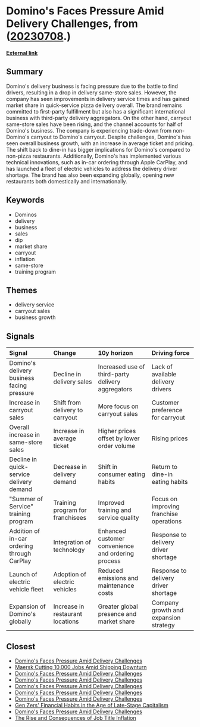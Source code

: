 # __Domino's Faces Pressure Amid Delivery Challenges__, from ([20230708](https://kghosh.substack.com/p/20230708).)

__[External link](https://www.qsrmagazine.com/technology/dominos-latest-delivery-tech-will-find-customers?utm_source=substack&utm_medium=email)__



## Summary

Domino's delivery business is facing pressure due to the battle to find drivers, resulting in a drop in delivery same-store sales. However, the company has seen improvements in delivery service times and has gained market share in quick-service pizza delivery overall. The brand remains committed to first-party fulfillment but also has a significant international business with third-party delivery aggregators. On the other hand, carryout same-store sales have been rising, and the channel accounts for half of Domino's business. The company is experiencing trade-down from non-Domino's carryout to Domino's carryout. Despite challenges, Domino's has seen overall business growth, with an increase in average ticket and pricing. The shift back to dine-in has bigger implications for Domino's compared to non-pizza restaurants. Additionally, Domino's has implemented various technical innovations, such as in-car ordering through Apple CarPlay, and has launched a fleet of electric vehicles to address the delivery driver shortage. The brand has also been expanding globally, opening new restaurants both domestically and internationally.

## Keywords

* Dominos
* delivery
* business
* sales
* dip
* market share
* carryout
* inflation
* same-store
* training program

## Themes

* delivery service
* carryout sales
* business growth

## Signals

| Signal                                      | Change                           | 10y horizon                                        | Driving force                           |
|:--------------------------------------------|:---------------------------------|:---------------------------------------------------|:----------------------------------------|
| Domino's delivery business facing pressure  | Decline in delivery sales        | Increased use of third-party delivery aggregators  | Lack of available delivery drivers      |
| Increase in carryout sales                  | Shift from delivery to carryout  | More focus on carryout sales                       | Customer preference for carryout        |
| Overall increase in same-store sales        | Increase in average ticket       | Higher prices offset by lower order volume         | Rising prices                           |
| Decline in quick-service delivery demand    | Decrease in delivery demand      | Shift in consumer eating habits                    | Return to dine-in eating habits         |
| "Summer of Service" training program        | Training program for franchisees | Improved training and service quality              | Focus on improving franchise operations |
| Addition of in-car ordering through CarPlay | Integration of technology        | Enhanced customer convenience and ordering process | Response to delivery driver shortage    |
| Launch of electric vehicle fleet            | Adoption of electric vehicles    | Reduced emissions and maintenance costs            | Response to delivery driver shortage    |
| Expansion of Domino's globally              | Increase in restaurant locations | Greater global presence and market share           | Company growth and expansion strategy   |

## Closest

* [Domino's Faces Pressure Amid Delivery Challenges](07091cec2b85e059cd1a0fa65cbcfed4)
* [Maersk Cutting 10,000 Jobs Amid Shipping Downturn](fe0fa010236638102357dc2950da60ec)
* [Domino's Faces Pressure Amid Delivery Challenges](07091cec2b85e059cd1a0fa65cbcfed4)
* [Domino's Faces Pressure Amid Delivery Challenges](07091cec2b85e059cd1a0fa65cbcfed4)
* [Domino's Faces Pressure Amid Delivery Challenges](07091cec2b85e059cd1a0fa65cbcfed4)
* [Domino's Faces Pressure Amid Delivery Challenges](07091cec2b85e059cd1a0fa65cbcfed4)
* [Domino's Faces Pressure Amid Delivery Challenges](07091cec2b85e059cd1a0fa65cbcfed4)
* [Gen Zers' Financial Habits in the Age of Late-Stage Capitalism](1b41206075bb58ef4a1bcb8a6d82ffc0)
* [Domino's Faces Pressure Amid Delivery Challenges](07091cec2b85e059cd1a0fa65cbcfed4)
* [The Rise and Consequences of Job Title Inflation](44cf553e3e10402a0686ceb5ba819f81)